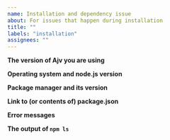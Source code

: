 ```yaml
---
name: Installation and dependency issue
about: For issues that happen during installation
title: ""
labels: "installation"
assignees: ""
---
```


<!--
Frequently Asked Questions: https://github.com/ajv-validator/ajv/blob/master/FAQ.md
Please provide all info and reduce your schema and data to the smallest possible size.

This template is for installation and dependency issues.
For other issues please see https://github.com/ajv-validator/ajv/blob/master/CONTRIBUTING.md

Before submitting the issue, please try the following:
- use the latest stable Node.js and npm
- use yarn instead of npm - the issue can be related to https://github.com/npm/npm/issues/19877
- remove node_modules and package-lock.json and run install again
-->

**The version of Ajv you are using**

**Operating system and node.js version**

**Package manager and its version**

**Link to (or contents of) package.json**

**Error messages**

**The output of `npm ls`**
